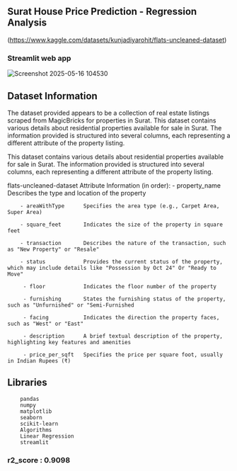 ## Surat House Price Prediction - Regression Analysis
(https://www.kaggle.com/datasets/kunjadiyarohit/flats-uncleaned-dataset)
### Streamlit web app
![Screenshot 2025-05-16 104530](https://github.com/user-attachments/assets/7f203fd2-b0d5-4c4c-b706-f9ef18f1d272)

## Dataset Information
The dataset provided appears to be a collection of real estate listings scraped from MagicBricks for properties in Surat.
This dataset contains various details about residential properties available for sale in Surat. The information provided is structured into several columns, each representing a different attribute of the property listing.

This dataset contains various details about residential properties available for sale in Surat. The information provided is structured into several columns, each representing a different attribute of the property listing.

flats-uncleaned-dataset Attribute Information (in order):
        - property_name     Describes the type and location of the property
        
        - areaWithType      Specifies the area type (e.g., Carpet Area, Super Area)
        
        - square_feet       Indicates the size of the property in square feet
        
        - transaction       Describes the nature of the transaction, such as "New Property" or "Resale"
        
        - status            Provides the current status of the property, which may include details like "Possession by Oct 24" Or "Ready to Move"
        
         - floor            Indicates the floor number of the property
         
         - furnishing       States the furnishing status of the property, such as "Unfurnished" or "Semi-Furnished
         
         - facing           Indicates the direction the property faces, such as "West" or "East"
         
         - description      A brief textual description of the property, highlighting key features and amenities
         
         - price_per_sqft   Specifies the price per square foot, usually in Indian Rupees (₹)

       
## Libraries
        pandas        
        numpy
        matplotlib
        seaborn
        scikit-learn
        Algorithms
        Linear Regression
        streamlit

###  r2_score : 0.9098



